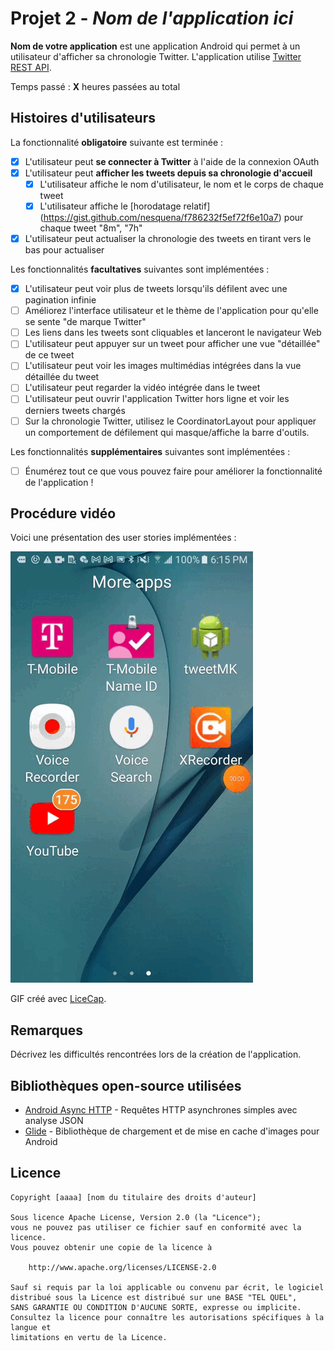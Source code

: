 # Projet 2 - *Nom de l'application ici*

**Nom de votre application** est une application Android qui permet à un utilisateur d'afficher sa chronologie Twitter. L'application utilise [Twitter REST API](https://dev.twitter.com/rest/public).

Temps passé : **X** heures passées au total

## Histoires d'utilisateurs

La fonctionnalité **obligatoire** suivante est terminée :

- [X] L'utilisateur peut **se connecter à Twitter** à l'aide de la connexion OAuth
- [X] L'utilisateur peut **afficher les tweets depuis sa chronologie d'accueil**
  - [X] L'utilisateur affiche le nom d'utilisateur, le nom et le corps de chaque tweet
  - [X] L'utilisateur affiche le [horodatage relatif] (https://gist.github.com/nesquena/f786232f5ef72f6e10a7) pour chaque tweet "8m", "7h"
- [X] L'utilisateur peut actualiser la chronologie des tweets en tirant vers le bas pour actualiser

Les fonctionnalités **facultatives** suivantes sont implémentées :

- [X] L'utilisateur peut voir plus de tweets lorsqu'ils défilent avec une pagination infinie
- [ ] Améliorez l'interface utilisateur et le thème de l'application pour qu'elle se sente "de marque Twitter"
- [ ] Les liens dans les tweets sont cliquables et lanceront le navigateur Web
- [ ] L'utilisateur peut appuyer sur un tweet pour afficher une vue "détaillée" de ce tweet
- [ ] L'utilisateur peut voir les images multimédias intégrées dans la vue détaillée du tweet
- [ ] L'utilisateur peut regarder la vidéo intégrée dans le tweet
- [ ] L'utilisateur peut ouvrir l'application Twitter hors ligne et voir les derniers tweets chargés
- [ ] Sur la chronologie Twitter, utilisez le CoordinatorLayout pour appliquer un comportement de défilement qui masque/affiche la barre d'outils.

Les fonctionnalités **supplémentaires** suivantes sont implémentées :

- [ ] Énumérez tout ce que vous pouvez faire pour améliorer la fonctionnalité de l'application !

## Procédure vidéo

Voici une présentation des user stories implémentées :

<img src='https://github.com/Biggy123123/TweetMK/blob/main/TwitterMK.gif' title='Video Walkthrough' width='' alt='Video Walkthrough' />

GIF créé avec [LiceCap](http://www.cockos.com/licecap/).

## Remarques

Décrivez les difficultés rencontrées lors de la création de l'application.

## Bibliothèques open-source utilisées

- [Android Async HTTP](https://github.com/codepath/CPAsyncHttpClient) - Requêtes HTTP asynchrones simples avec analyse JSON
- [Glide](https://github.com/bumptech/glide) - Bibliothèque de chargement et de mise en cache d'images pour Android

## Licence

    Copyright [aaaa] [nom du titulaire des droits d'auteur]

    Sous licence Apache License, Version 2.0 (la "Licence");
    vous ne pouvez pas utiliser ce fichier sauf en conformité avec la licence.
    Vous pouvez obtenir une copie de la licence à

        http://www.apache.org/licenses/LICENSE-2.0

    Sauf si requis par la loi applicable ou convenu par écrit, le logiciel
    distribué sous la Licence est distribué sur une BASE "TEL QUEL",
    SANS GARANTIE OU CONDITION D'AUCUNE SORTE, expresse ou implicite.
    Consultez la licence pour connaître les autorisations spécifiques à la langue et
    limitations en vertu de la Licence.
